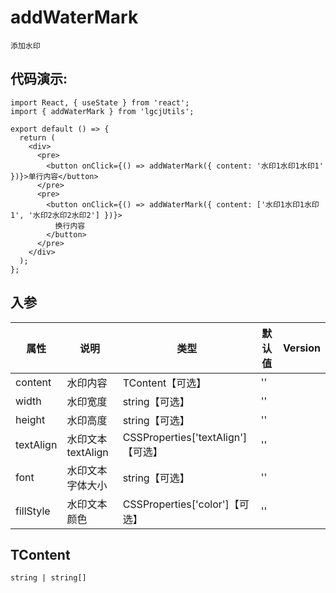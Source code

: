 # addWaterMark

```
添加水印
```

## 代码演示:

```tsx
import React, { useState } from 'react';
import { addWaterMark } from 'lgcjUtils';

export default () => {
  return (
    <div>
      <pre>
        <button onClick={() => addWaterMark({ content: '水印1水印1水印1' })}>单行内容</button>
      </pre>
      <pre>
        <button onClick={() => addWaterMark({ content: ['水印1水印1水印1', '水印2水印2水印2'] })}>
          换行内容
        </button>
      </pre>
    </div>
  );
};
```

## 入参

| 属性      | 说明               | 类型                               | 默认值 | Version |
| --------- | ------------------ | ---------------------------------- | ------ | ------- |
| content   | 水印内容           | TContent【可选】                   | ''     |         |
| width     | 水印宽度           | string【可选】                     | ''     |         |
| height    | 水印高度           | string【可选】                     | ''     |         |
| textAlign | 水印文本 textAlign | CSSProperties['textAlign']【可选】 | ''     |         |
| font      | 水印文本字体大小   | string【可选】                     | ''     |         |
| fillStyle | 水印文本颜色       | CSSProperties['color']【可选】     | ''     |         |

## TContent

```
string | string[]
```
